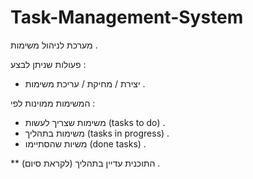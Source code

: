 # Task-Management-System
מערכת לניהול משימות .

פעולות שניתן לבצע :
* יצירת / מחיקת / עריכת משימות .

המשימות ממוינות לפי :
* משימות שצריך לעשות (tasks to do) .
* משימות בתהליך (tasks in progress) .
* משיות שהסתיימו (done tasks) .


** התוכנית עדיין בתהליך (לקראת סיום) .
